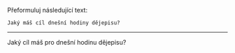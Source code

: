 Přeformuluj následující text:

```
Jaký máš cíl dnešní hodiny dějepisu?
```

---

<!-- chatcmpl-749b9J6DzLEZIPfGQBKBOkryvldcD -->

Jaký cíl máš pro dnešní hodinu dějepisu?
